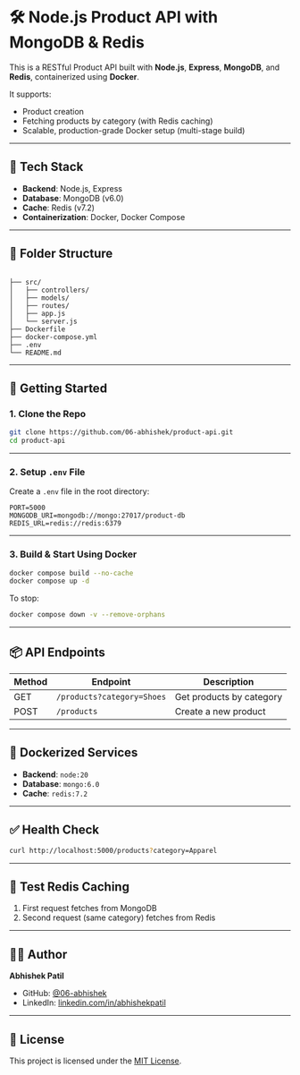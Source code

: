 # 🛠️ Node.js Product API with MongoDB & Redis

This is a RESTful Product API built with **Node.js**, **Express**, **MongoDB**, and **Redis**, containerized using **Docker**.

It supports:
- Product creation
- Fetching products by category (with Redis caching)
- Scalable, production-grade Docker setup (multi-stage build)

---

## 🧱 Tech Stack

- **Backend**: Node.js, Express
- **Database**: MongoDB (v6.0)
- **Cache**: Redis (v7.2)
- **Containerization**: Docker, Docker Compose

---

## 📁 Folder Structure

```

├── src/
│   ├── controllers/
│   ├── models/
│   ├── routes/
│   ├── app.js
│   └── server.js
├── Dockerfile
├── docker-compose.yml
├── .env
└── README.md

````

---

## 🚀 Getting Started

### 1. Clone the Repo

```bash
git clone https://github.com/06-abhishek/product-api.git
cd product-api
````

---

### 2. Setup `.env` File

Create a `.env` file in the root directory:

```env
PORT=5000
MONGODB_URI=mongodb://mongo:27017/product-db
REDIS_URL=redis://redis:6379
```

---

### 3. Build & Start Using Docker

```bash
docker compose build --no-cache
docker compose up -d
```

To stop:

```bash
docker compose down -v --remove-orphans
```

---

## 📦 API Endpoints

| Method | Endpoint                   | Description              |
| ------ | -------------------------- | ------------------------ |
| GET    | `/products?category=Shoes` | Get products by category |
| POST   | `/products`                | Create a new product     |

---

## 🐳 Dockerized Services

* **Backend**: `node:20`
* **Database**: `mongo:6.0`
* **Cache**: `redis:7.2`

---

## ✅ Health Check

```bash
curl http://localhost:5000/products?category=Apparel
```

---

## 🧪 Test Redis Caching

1. First request fetches from MongoDB
2. Second request (same category) fetches from Redis

---

## 👨‍💻 Author

**Abhishek Patil**

* GitHub: [@06-abhishek](https://github.com/06-abhishek)
* LinkedIn: [linkedin.com/in/abhishekpatil](https://www.linkedin.com/in/abhishek-patil-27759630b/)

---

## 📄 License

This project is licensed under the [MIT License](LICENSE).

